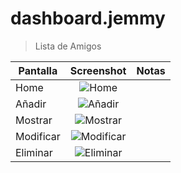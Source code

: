 # dashboard.jemmy

> Lista de Amigos 


| Pantalla     | Screenshot                                    | Notas |
| ------------- |:---------------------------------------------:| -----:|
| Home          |  ![Home](https://scontent-lax3-1.xx.fbcdn.net/v/t1.0-9/14183872_413382265498945_5447595409507234224_n.jpg?oh=b8872e9817791f36b9d9ee1050036f8c&oe=5886498A)|       |
| Añadir        | ![Añadir](https://scontent-lax3-1.xx.fbcdn.net/v/t1.0-9/14192575_413382248832280_5694062098150913486_n.jpg?oh=9eed2997a4d13880970ea19bae9bb1d9&oe=58531BFD)|       |
| Mostrar       | ![Mostrar](https://scontent-lax3-1.xx.fbcdn.net/v/t1.0-9/14192062_413382272165611_7839103775554659174_n.jpg?oh=01b59fb4f7b4f042277c52d741cc6280&oe=5850F8D2)|       |
| Modificar     | ![Modificar](https://scontent-lax3-1.xx.fbcdn.net/v/t1.0-9/14100459_413382258832279_1990878357928145841_n.jpg?oh=8ea0cae4fba867bd4f317c8606c1d63a&oe=583CCF17)|       |
| Eliminar      | ![Eliminar](https://scontent-lax3-1.xx.fbcdn.net/v/t1.0-9/14202612_413382282165610_3653858194188533824_n.jpg?oh=7539744fc60b3e9fd13008a682a9e3c9&oe=5857A67F)|       |


